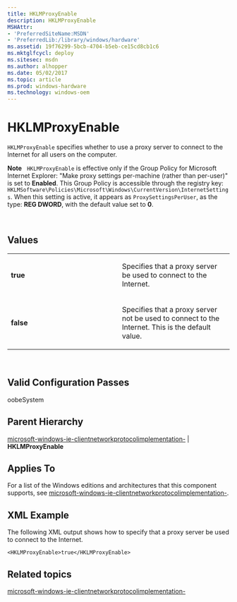 ```yaml
---
title: HKLMProxyEnable
description: HKLMProxyEnable
MSHAttr:
- 'PreferredSiteName:MSDN'
- 'PreferredLib:/library/windows/hardware'
ms.assetid: 19f76299-5bcb-4704-b5eb-ce15cd8cb1c6
ms.mktglfcycl: deploy
ms.sitesec: msdn
ms.author: alhopper
ms.date: 05/02/2017
ms.topic: article
ms.prod: windows-hardware
ms.technology: windows-oem
---
```


# HKLMProxyEnable


`HKLMProxyEnable` specifies whether to use a proxy server to connect to the Internet for all users on the computer.

**Note**  
`HKLMProxyEnable` is effective only if the Group Policy for Microsoft Internet Explorer: "Make proxy settings per-machine (rather than per-user)" is set to **Enabled**. This Group Policy is accessible through the registry key: `HKLMSoftware\Policies\Microsoft\Windows\CurrentVersion\InternetSettings`. When this setting is active, it appears as `ProxySettingsPerUser`, as the type: **REG DWORD**, with the default value set to **0**.

 

## Values


<table>
<colgroup>
<col width="50%" />
<col width="50%" />
</colgroup>
<tbody>
<tr class="odd">
<td><p><strong>true</strong></p></td>
<td><p>Specifies that a proxy server be used to connect to the Internet.</p></td>
</tr>
<tr class="even">
<td><p><strong>false</strong></p></td>
<td><p>Specifies that a proxy server not be used to connect to the Internet. This is the default value.</p></td>
</tr>
</tbody>
</table>

 

## Valid Configuration Passes


oobeSystem

## Parent Hierarchy


[microsoft-windows-ie-clientnetworkprotocolimplementation-](microsoft-windows-ie-clientnetworkprotocolimplementation.md) | **HKLMProxyEnable**

## Applies To


For a list of the Windows editions and architectures that this component supports, see [microsoft-windows-ie-clientnetworkprotocolimplementation-](microsoft-windows-ie-clientnetworkprotocolimplementation.md).

## XML Example


The following XML output shows how to specify that a proxy server be used to connect to the Internet.

``` syntax
<HKLMProxyEnable>true</HKLMProxyEnable>
```

## Related topics


[microsoft-windows-ie-clientnetworkprotocolimplementation-](microsoft-windows-ie-clientnetworkprotocolimplementation.md)

 

 







